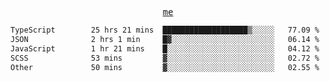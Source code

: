 <p align="center">
  <samp>
    <a href="https://yiwwhl.com">me</a>
  </samp>
</p>

<!--START_SECTION:waka-->

```txt
TypeScript        25 hrs 21 mins  ███████████████████▒░░░░░   77.09 %
JSON              2 hrs 1 min     █▓░░░░░░░░░░░░░░░░░░░░░░░   06.14 %
JavaScript        1 hr 21 mins    █░░░░░░░░░░░░░░░░░░░░░░░░   04.12 %
SCSS              53 mins         ▓░░░░░░░░░░░░░░░░░░░░░░░░   02.72 %
Other             50 mins         ▓░░░░░░░░░░░░░░░░░░░░░░░░   02.55 %
```

<!--END_SECTION:waka-->